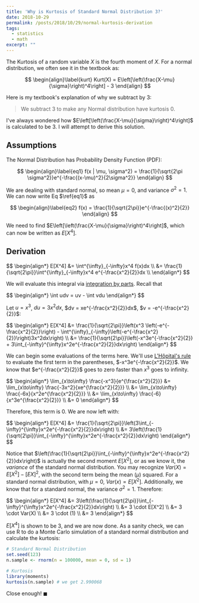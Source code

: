 ```yaml
---
title: 'Why is Kurtosis of Standard Normal Distribution 3?'
date: 2018-10-29
permalink: /posts/2018/10/29/normal-kurtosis-derivation
tags:
  - statistics
  - math
excerpt: ""
---
```


The Kurtosis of a random variable $X$ is the fourth moment of $X$. For a normal distribution, we often see it in the textbook as:


$$
\begin{align}\label{kurt}
	Kurt(X) = E\left[\left(\frac{X-\mu}{\sigma}\right)^4\right] - 3
\end{align}
$$

Here is my textbook's explanation of why we subtract by 3:

> We subtract $3$ to make any Normal distribution have kurtosis $0$.

I've always wondered how $E\left[\left(\frac{X-\mu}{\sigma}\right)^4\right]$ is calculated to be 3. I will attempt to derive this solution. 

## Assumptions

The Normal Distribution has Probability Density Function (PDF):

$$
\begin{align}\label{eq1}
    f(x | \mu, \sigma^2) = \frac{1}{\sqrt{2\pi \sigma^2}}e^{-\frac{(x-\mu)^2}{2\sigma^2}}
\end{align}
$$

We are dealing with standard normal, so mean $\mu = 0$, and variance $\sigma^2 = 1$. We can now write Eq $\ref{eq1}$ as

$$
\begin{align}\label{eq2}
    f(x) = \frac{1}{\sqrt{2\pi}}e^{-\frac{(x)^2}{2}}
\end{align}
$$

We need to find $E\left[\left(\frac{X-\mu}{\sigma}\right)^4\right]$, which can now be written as $E[X^4]$.

## Derivation

<div>
$$
\begin{align*}
    E[X^4] &= \int^{\infty}_{-\infty}x^4 f(x)dx \\
    &= \frac{1}{\sqrt{2\pi}}\int^{\infty}_{-\infty}x^4 e^{-\frac{x^2}{2}}dx \\
\end{align*}
$$
</div>

We will evaluate this integral via [integration by parts](https://www.wikiwand.com/en/Integration_by_parts). Recall that 

<div>
$$
\begin{align*}
    \int udv = uv - \int vdu
\end{align*}
$$
</div>

Let $u = x^3$, $du = 3x^2dx$, $dv = xe^{-\frac{x^2}{2}}dx$, $v = -e^{-\frac{x^2}{2}}$:

<div>
$$
\begin{align*}
    E[X^4] &= \frac{1}{\sqrt{2\pi}}\left(x^3 \left(-e^{-\frac{x^2}{2}}\right) - \int^{\infty}_{-\infty}\left(-e^{-\frac{x^2}{2}}\right)3x^2dx\right) \\
    &= \frac{1}{\sqrt{2\pi}}\left(-x^3e^{-\frac{x^2}{2}} + 3\int_{-\infty}^{\infty}x^2e^{-\frac{x^2}{2}}dx\right)
\end{align*}
$$
</div>

We can begin some evaluations of the terms here. We'll use [L'Hôpital's rule](https://www.wikiwand.com/en/L%27H%C3%B4pital%27s_rule) to evaluate the first term in the parentheses, $-x^3e^{-\frac{x^2}{2}}$. We know that $e^{-\frac{x^2}{2}}$ goes to zero faster than $x^3$ goes to infinity. 

<div>
$$
\begin{align*}
    \lim_{x\to\infty} \frac{-x^3}{e^{\frac{x^2}{2}}} &= \lim_{x\to\infty} \frac{-3x^2}{xe^{\frac{x^2}{2}}} \\
    &= \lim_{x\to\infty} \frac{-6x}{x^2e^{\frac{x^2}{2}}} \\
    &= \lim_{x\to\infty} \frac{-6}{x^3e^{\frac{x^2}{2}}} \\
    &= 0
\end{align*}
$$
</div>

Therefore, this term is $0$. We are now left with:

<div>
$$
\begin{align*}
    E[X^4] &= \frac{1}{\sqrt{2\pi}}\left(3\int_{-\infty}^{\infty}x^2e^{-\frac{x^2}{2}}dx\right) \\
    &= 3\left(\frac{1}{\sqrt{2\pi}}\int_{-\infty}^{\infty}x^2e^{-\frac{x^2}{2}}dx\right)
\end{align*}
$$
</div>

Notice that $\left(\frac{1}{\sqrt{2\pi}}\int_{-\infty}^{\infty}x^2e^{-\frac{x^2}{2}}dx\right)$ is actually the second moment $E[X^2]$, or as we know it, the _variance_ of the standard normal distribution. You may recognize $Var(X) = E[X^2] - [EX]^2$, with the second term being the mean ($\mu$) squared. For a standard normal distribution, with $\mu = 0$, $Var(x) = E[X^2]$. Additionally, we know that for a standard normal, the variance $\sigma^2 = 1$. Therefore:

<div>
$$
\begin{align*}
    E[X^4] &= 3\left(\frac{1}{\sqrt{2\pi}}\int_{-\infty}^{\infty}x^2e^{-\frac{x^2}{2}}dx\right) \\
    &= 3 \cdot E[X^2] \\
    &= 3 \cdot Var(X) \\
    &= 3 \cdot (1) \\
    &= 3
\end{align*}
$$
</div>

$E[X^4]$ is shown to be 3, and we are now done. As a sanity check, we can use R to do a Monte Carlo simulation of a standard normal distribution and calculate the kurtosis:

```R
# Standard Normal Distribution
set.seed(123)
n.sample <- rnorm(n = 100000, mean = 0, sd = 1)

# Kurtosis
library(moments)
kurtosis(n.sample) # we get 2.990068
```

Close enough! $\blacksquare$